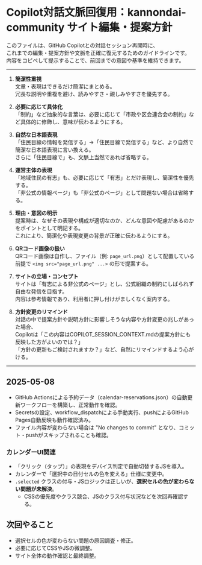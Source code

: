 # Copilot対話文脈回復用：kannondai-community サイト編集・提案方針

このファイルは、GitHub Copilotとの対話セッション再開時に、  
これまでの編集・提案方針や文脈を正確に復元するためのガイドラインです。  
内容をコピペして提示することで、前回までの意図や基準を維持できます。

---

1. **簡潔性重視**  
   文章・表現はできるだけ簡潔にまとめる。  
   冗長な説明や重複を避け、読みやすさ・親しみやすさを優先する。

2. **必要に応じて具体化**  
   「制約」など抽象的な言葉は、必要に応じて「市政や区会連合会の制約」など具体的に修飾し、意味が伝わるようにする。

3. **自然な日本語表現**  
   「住民目線の情報を発信する」→「住民目線で発信する」など、より自然で簡潔な日本語表現に言い換える。  
   さらに「住民目線で」も、文脈上当然であれば省略する。

4. **運営主体の表現**  
   「地域住民の有志」も、必要に応じて「有志」とだけ表現し、簡潔性を優先する。  
   「非公式の情報ページ」も「非公式のページ」として問題ない場合は省略する。

5. **理由・意図の明示**  
   提案時は、なぜその表現や構成が適切なのか、どんな意図や配慮があるのかをポイントとして明記する。  
   これにより、簡潔化や表現変更の背景が正確に伝わるようにする。

6. **QRコード画像の扱い**  
   QRコード画像は自作し、ファイル（例: `page_url.png`）として配置している前提で `<img src="page_url.png" ...>` の形で提案する。

7. **サイトの立場・コンセプト**  
   サイトは「有志による非公式のページ」とし、公式組織の制約にしばられず自由な発信を目指す。  
   内容は参考情報であり、利用者に押し付けがましくなく案内する。

8. **方針変更のリマインド**  
   対話の中で提案方針や説明方針に影響しそうな内容や方針変更の兆しがあった場合、  
   Copilotは「この内容はCOPILOT_SESSION_CONTEXT.mdの提案方針にも反映した方がよいのでは？」  
   「方針の更新もご検討されますか？」など、自然にリマインドするよう心がける。

---

## 2025-05-08

- GitHub Actionsによる予約データ（calendar-reservations.json）の自動更新ワークフローを構築し、正常動作を確認。
- Secretsの設定、workflow_dispatchによる手動実行、pushによるGitHub Pages自動反映も動作確認済み。
- ファイル内容が変わらない場合は "No changes to commit" となり、コミット・pushがスキップされることも確認。

### カレンダーUI関連
- 「クリック（タップ）」の表現をデバイス判定で自動切替するJSを導入。
- カレンダーで「選択中の日付セルの色を変える」仕様に変更中。
- `.selected` クラスの付与・JSロジックは正しいが、**選択セルの色が変わらない問題が未解決**。
  - CSSの優先度やクラス競合、JSのクラス付与状況などを次回再確認する。

## 次回やること
- 選択セルの色が変わらない問題の原因調査・修正。
- 必要に応じてCSSやJSの微調整。
- サイト全体の動作確認と最終調整。